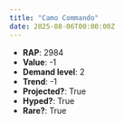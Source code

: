 ```yaml
---
title: "Camo Commando"
date: 2025-08-06T00:00:00Z
---
```

- **RAP**: 2984
- **Value**: -1
- **Demand level**: 2
- **Trend**: -1
- **Projected?**: True
- **Hyped?**: True
- **Rare?**: True
